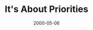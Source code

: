---
layout: message
category: message
series: "A Real Home for Real People"
title: "It's About Priorities"
date: 2000-05-06
audio-description: "Our series surrounding our building campaign. "
audio: ""
audio-title: "It's About Priorities"
audio-duration: "&#58;"
---